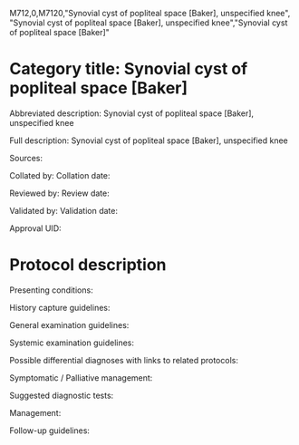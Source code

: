 M712,0,M7120,"Synovial cyst of popliteal space [Baker], unspecified knee", "Synovial cyst of popliteal space [Baker], unspecified knee","Synovial cyst of popliteal space [Baker]"
# Category title: Synovial cyst of popliteal space [Baker]

Abbreviated description: Synovial cyst of popliteal space [Baker], unspecified knee

Full description: Synovial cyst of popliteal space [Baker], unspecified knee

Sources:

Collated by:
Collation date:

Reviewed by:
Review date:

Validated by:
Validation date:

Approval UID:

# Protocol description

Presenting conditions:

History capture guidelines:

General examination guidelines:

Systemic examination guidelines:

Possible differential diagnoses with links to related protocols:

Symptomatic / Palliative management:

Suggested diagnostic tests:

Management:

Follow-up guidelines:

